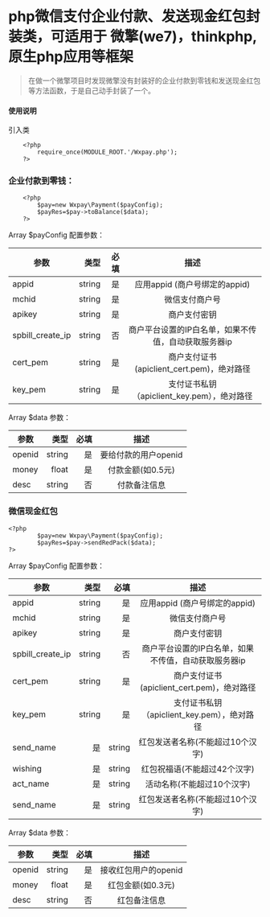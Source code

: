 # php微信支付企业付款、发送现金红包封装类，可适用于 微擎(we7)，thinkphp,原生php应用等框架


>在做一个微擎项目时发现微擎没有封装好的企业付款到零钱和发送现金红包等方法函数，于是自己动手封装了一个。


#### 使用说明

引入类
```
    <?php
        require_once(MODULE_ROOT.'/Wxpay.php');
    ?>
```
### 企业付款到零钱：
```
    <?php
        $pay=new Wxpay\Payment($payConfig);
        $payRes=$pay->toBalance($data);
    ?>
```
Array $payConfig 配置参数：


| 参数        | 类型   |必填|  描述  |
| --------   | -----:  |-----: | :----:  |
|appid|string|是|应用appid (商户号绑定的appid)|
|mchid|string|是|微信支付商户号|
|apikey|string|是|商户支付密钥|
|spbill_create_ip|string|否|商户平台设置的IP白名单，如果不传值，自动获取服务器ip  |
|cert_pem|string|是|商户支付证书(apiclient_cert.pem)，绝对路径|
|key_pem|string|是|支付证书私钥（apiclient_key.pem），绝对路径|

Array $data 参数：

| 参数        | 类型   |必填|  描述  |
| --------   | -----:  |-----: | :----:  |
|openid|string|是|要给付款的用户openid|
|money|float|是|付款金额(如0.5元)|
|desc|string|否|付款备注信息|

### 微信现金红包
```
<?php
		$pay=new Wxpay\Payment($payConfig);
        $payRes=$pay->sendRedPack($data);
?>
```
Array $payConfig 配置参数：


| 参数        | 类型   |必填|  描述  |
| --------   | -----:  |-----: | :----:  |
|appid|string|是|应用appid (商户号绑定的appid)|
|mchid|string|是|微信支付商户号|
|apikey|string|是|商户支付密钥|
|spbill_create_ip|string|否|商户平台设置的IP白名单，如果不传值，自动获取服务器ip  |
|cert_pem|string|是|商户支付证书(apiclient_cert.pem)，绝对路径|
|key_pem|string|是|支付证书私钥（apiclient_key.pem），绝对路径|
|send_name|是|string|红包发送者名称(不能超过10个汉字)|
|wishing|是|string|红包祝福语(不能超过42个汉字)|
|act_name|是|string|活动名称(不能超过10个汉字)|
|send_name|是|string|红包发送者名称(不能超过10个汉字)|

Array $data 参数：

| 参数        | 类型   |必填|  描述  |
| --------   | -----:  |-----: | :----:  |
|openid|string|是|接收红包用户的openid|
|money|float|是|红包金额(如0.3元)|
|desc|string|否|红包备注信息|
